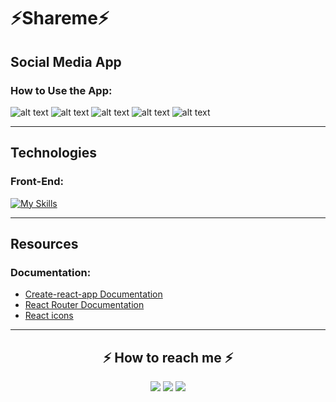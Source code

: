 # ⚡Shareme⚡

## Social Media App

### How to Use the App:

![alt text](./src/icons/01.png)
![alt text](./src/icons/02.png)
![alt text](./src/icons/03.png)
![alt text](./src/icons/04.png)
![alt text](./src/icons/05.png)

---

## Technologies

### Front-End:

[![My Skills](https://skillicons.dev/icons?i=js,react,tailwind,&perline=10)](https://skillicons.dev)

---
## Resources

### Documentation:

- [Create-react-app Documentation](https://reactjs.org/docs/create-a-new-react-app.html)
- [React Router Documentation](https://reactrouter.com/en/main)
- [React icons](https://react-icons.github.io/react-icons)

---
<h2 align="center" id="contact">⚡️ How to reach me ⚡️</h2>
  
<p align="center">
    <a href="mailto:ahmedmedo.am121212@gmail.com"><img src="https://img.shields.io/badge/-Gmail-D14836?style=for-the-badge&logo=Gmail&logoColor=white"></img></a>
    <a href="https://linkedin.com/in/ahmed-abohmaid"alt="Linkedin"><img src="https://img.shields.io/badge/LinkedIn-0077B5?style=for-the-badge&logo=linkedin&logoColor=white"></a>
    <a href="https://www.facebook.com/abohmaid13" alt="Facebook"><img src="https://img.shields.io/badge/Facebook-1877F2?style=for-the-badge&logo=facebook&logoColor=white"></a>
    <a h
